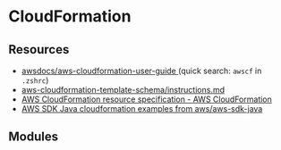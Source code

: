 CloudFormation
===

Resources
---

- [awsdocs/aws-cloudformation-user-guide
    ](https://github.com/awsdocs/aws-cloudformation-user-guide) (quick
    search: `awscf` in `.zshrc`)
- [
    aws-cloudformation-template-schema/instructions.md](https://github.com/aws-cloudformation/aws-cloudformation-template-schema/blob/master/docs/vscode/instructions)
- [AWS CloudFormation resource specification - AWS
    CloudFormation](https://docs.aws.amazon.com/AWSCloudFormation/latest/UserGuide/cfn-resource-specification.html)
- [AWS SDK Java cloudformation examples from aws/aws-sdk-java][1]

<!-- Links -->
[1]: https://github.com/aws/aws-sdk-java/tree/master/src/samples/AwsCloudFormation

Modules
---



